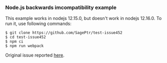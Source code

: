 ### Node.js backwards imcompatibility example
This example works in nodejs 12.15.0, but doesn't work in nodejs 12.16.0.
To run it, use following commands:
```
$ git clone https://github.com/SagePtr/test-issue452
$ cd test-issue452
$ npm ci
$ npm run webpack
```
Original issue reported [here](https://github.com/javascript-obfuscator/javascript-obfuscator/issues/452).
